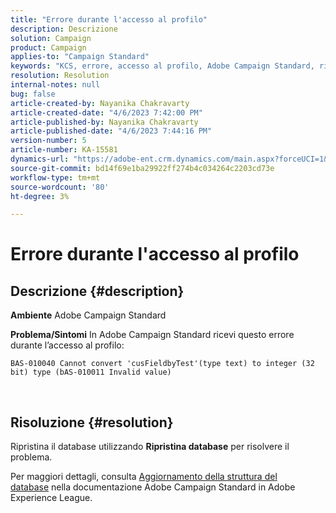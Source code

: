 ```yaml
---
title: "Errore durante l'accesso al profilo"
description: Descrizione
solution: Campaign
product: Campaign
applies-to: "Campaign Standard"
keywords: "KCS, errore, accesso al profilo, Adobe Campaign Standard, ripristino del database"
resolution: Resolution
internal-notes: null
bug: false
article-created-by: Nayanika Chakravarty
article-created-date: "4/6/2023 7:42:00 PM"
article-published-by: Nayanika Chakravarty
article-published-date: "4/6/2023 7:44:16 PM"
version-number: 5
article-number: KA-15581
dynamics-url: "https://adobe-ent.crm.dynamics.com/main.aspx?forceUCI=1&pagetype=entityrecord&etn=knowledgearticle&id=b9aab117-b3d4-ed11-a7c7-6045bd006b3d"
source-git-commit: bd14f69e1ba29922ff274b4c034264c2203cd73e
workflow-type: tm+mt
source-wordcount: '80'
ht-degree: 3%

---
```


# Errore durante l&#39;accesso al profilo

## Descrizione {#description}


<b>Ambiente</b>
Adobe Campaign Standard

<b>Problema/Sintomi</b>
In Adobe Campaign Standard ricevi questo errore durante l’accesso al profilo:


```
BAS-010040 Cannot convert 'cusFieldbyTest'(type text) to integer (32 bit) type (bAS-010011 Invalid value)
```






 



## Risoluzione {#resolution}


Ripristina il database utilizzando <b>Ripristina database</b> per risolvere il problema.

Per maggiori dettagli, consulta [Aggiornamento della struttura del database](https://experienceleague.adobe.com/docs/campaign-standard/using/developing/adding-or-extending-a-resource/updating-the-database-structure.html?lang=en) nella documentazione Adobe Campaign Standard in Adobe Experience League.
